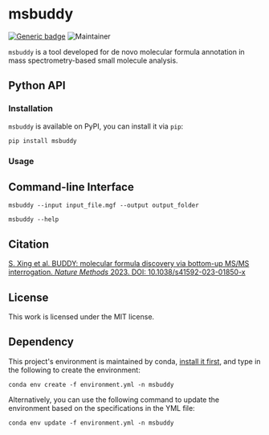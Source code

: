 # msbuddy
[![Generic badge](https://img.shields.io/badge/msbuddy-ver_0.0.1-<COLOR>.svg)](https://github.com/Philipbear/msbuddy)
![Maintainer](https://img.shields.io/badge/maintainer-Shipei_Xing-blue)

`msbuddy` is a tool developed for de novo molecular formula annotation in mass spectrometry-based small molecule analysis.

## Python API

### Installation
`msbuddy` is available on PyPI, you can install it via `pip`:

```
pip install msbuddy
```

### Usage


## Command-line Interface

```
msbuddy --input input_file.mgf --output output_folder
```

```
msbuddy --help
```


## Citation
[S. Xing et al. BUDDY: molecular formula discovery via bottom-up MS/MS interrogation. *Nature Methods* 2023. DOI: 10.1038/s41592-023-01850-x](https://doi.org/10.1038/s41592-023-01850-x)

## License
This work is licensed under the MIT license.

## Dependency
This project's environment is maintained by conda, [install it first](https://docs.conda.io/en/main/miniconda.html),
and type in the following to create the environment:

`conda env create -f environment.yml -n msbuddy`

Alternatively, you can use the following command to update the environment based on the specifications in the YML file:

`conda env update -f environment.yml -n msbuddy`